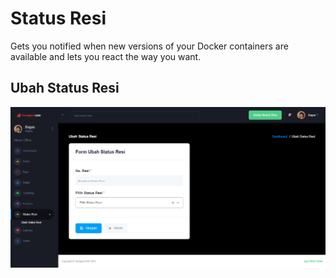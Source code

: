 # Status Resi

Gets you notified when new versions of your Docker containers are available and lets you react the way you want.

## Ubah Status Resi

![image](statusresi.png)
